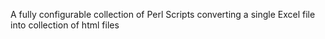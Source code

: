 A fully configurable collection of Perl Scripts converting a single Excel file into collection of html files